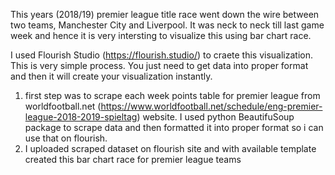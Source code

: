 This years (2018/19) premier league title race went down the wire between two teams, Manchester City and Liverpool. It was neck to neck till last game week and hence it is very intersting to visualize this using bar chart race.

I used Flourish Studio (https://flourish.studio/) to craete this visualization. This is very simple process. You just need to get data into proper format and then it will create your visualization instantly.

1) first step was to scrape each week points table for premier league from worldfootball.net (https://www.worldfootball.net/schedule/eng-premier-league-2018-2019-spieltag) website. I used python BeautifuSoup package to scrape data and then formatted it into proper format so i can use that on flourish.
2) I uploaded scraped dataset on flourish site and with available template created this bar chart race for premier league teams
